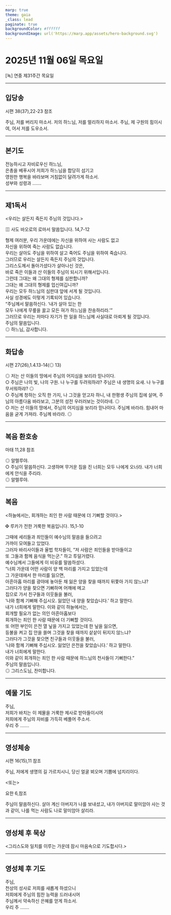 ```yaml
---
marp: true
theme: gaia
_class: lead
paginate: true
backgroundColor: #ffffff
backgroundImage: url('https://marp.app/assets/hero-background.svg')
---
```


# 2025년 11월 06일 목요일

[녹] 연중 제31주간 목요일  




---

## 입당송

시편 38(37),22-23 참조

주님, 저를 버리지 마소서. 저의 하느님, 저를 멀리하지 마소서. 주님, 제 구원의 힘이시여, 어서 저를 도우소서.  
  


---

## 본기도

전능하시고 자비로우신 하느님,  
은총을 베푸시어 저희가 하느님을 합당히 섬기고  
영원한 행복을 바라보며 거침없이 달려가게 하소서.  
성부와 성령과 …….  
  


---

## 제1독서

<우리는 살든지 죽든지 주님의 것입니다.>

▥ 사도 바오로의 로마서 말씀입니다. 14,7-12

형제 여러분, 우리 가운데에는 자신을 위하여 사는 사람도 없고  
자신을 위하여 죽는 사람도 없습니다.  
우리는 살아도 주님을 위하여 살고 죽어도 주님을 위하여 죽습니다.  
그러므로 우리는 살든지 죽든지 주님의 것입니다.  
그리스도께서 돌아가셨다가 살아나신 것은,  
바로 죽은 이들과 산 이들의 주님이 되시기 위해서입니다.  
그런데 그대는 왜 그대의 형제를 심판합니까?  
그대는 왜 그대의 형제를 업신여깁니까?  
우리는 모두 하느님의 심판대 앞에 서게 될 것입니다.  
사실 성경에도 이렇게 기록되어 있습니다.  
“주님께서 말씀하신다. ‘내가 살아 있는 한  
모두 나에게 무릎을 꿇고 모든 혀가 하느님을 찬송하리라.’”  
그러므로 우리는 저마다 자기가 한 일을 하느님께 사실대로 아뢰게 될 것입니다.  
주님의 말씀입니다.  
◎ 하느님, 감사합니다.  
  


---

## 화답송

시편 27(26),1.4.13-14(◎ 13)

◎ 저는 산 이들의 땅에서 주님의 어지심을 보리라 믿나이다.  
○ 주님은 나의 빛, 나의 구원. 나 누구를 두려워하랴? 주님은 내 생명의 요새. 나 누구를 무서워하랴? ◎  
○ 주님께 청하는 오직 한 가지, 나 그것을 얻고자 하니, 내 한평생 주님의 집에 살며, 주님의 아름다움 바라보고, 그분의 성전 우러러보는 것이라네. ◎  
○ 저는 산 이들의 땅에서, 주님의 어지심을 보리라 믿나이다. 주님께 바라라. 힘내어 마음을 굳게 가져라. 주님께 바라라. ◎  
  


---

## 복음 환호송

마태 11,28 참조

◎ 알렐루야.  
○ 주님이 말씀하신다. 고생하며 무거운 짐을 진 너희는 모두 나에게 오너라. 내가 너희에게 안식을 주리라.  
◎ 알렐루야.  
  


---

## 복음

<하늘에서는, 회개하는 죄인 한 사람 때문에 더 기뻐할 것이다.>

✠ 루카가 전한 거룩한 복음입니다. 15,1-10

그때에 세리들과 죄인들이 예수님의 말씀을 들으려고  
가까이 모여들고 있었다.  
그러자 바리사이들과 율법 학자들이, “저 사람은 죄인들을 받아들이고  
또 그들과 함께 음식을 먹는군.” 하고 투덜거렸다.  
예수님께서 그들에게 이 비유를 말씀하셨다.  
“너희 가운데 어떤 사람이 양 백 마리를 가지고 있었는데  
그 가운데에서 한 마리를 잃으면,  
아흔아홉 마리를 광야에 놓아둔 채 잃은 양을 찾을 때까지 뒤쫓아 가지 않느냐?  
그러다가 양을 찾으면 기뻐하며 어깨에 메고  
집으로 가서 친구들과 이웃들을 불러,  
‘나와 함께 기뻐해 주십시오. 잃었던 내 양을 찾았습니다.’ 하고 말한다.  
내가 너희에게 말한다. 이와 같이 하늘에서는,  
회개할 필요가 없는 의인 아흔아홉보다  
회개하는 죄인 한 사람 때문에 더 기뻐할 것이다.  
또 어떤 부인이 은전 열 닢을 가지고 있었는데 한 닢을 잃으면,  
등불을 켜고 집 안을 쓸며 그것을 찾을 때까지 샅샅이 뒤지지 않느냐?  
그러다가 그것을 찾으면 친구들과 이웃들을 불러,  
‘나와 함께 기뻐해 주십시오. 잃었던 은전을 찾았습니다.’ 하고 말한다.  
내가 너희에게 말한다.  
이와 같이 회개하는 죄인 한 사람 때문에 하느님의 천사들이 기뻐한다.”  
주님의 말씀입니다.  
◎ 그리스도님, 찬미합니다.  
  


---

## 예물 기도

주님,  
저희가 바치는 이 제물을 거룩한 제사로 받아들이시어  
저희에게 주님의 자비를 가득히 베풀어 주소서.  
우리 주 …….  
  


---

## 영성체송

시편 16(15),11 참조

주님, 저에게 생명의 길 가르치시니, 당신 얼굴 뵈오며 기쁨에 넘치리이다.  
  
<또는>  
  
요한 6,참조  
  
주님이 말씀하신다. 살아 계신 아버지가 나를 보내셨고, 내가 아버지로 말미암아 사는 것과 같이, 나를 먹는 사람도 나로 말미암아 살리라.  


---

## 영성체 후 묵상

<그리스도와 일치를 이루는 가운데 잠시 마음속으로 기도합시다.>  


---

## 영성체 후 기도

주님,  
천상의 성사로 저희를 새롭게 하셨으니  
저희에게 주님의 힘찬 능력을 드러내시어  
주님께서 약속하신 은혜를 얻게 하소서.  
우리 주 …….